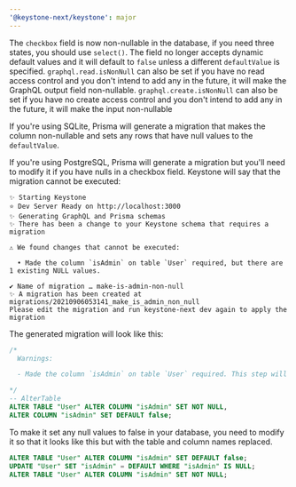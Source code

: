 ```yaml
---
'@keystone-next/keystone': major
---
```


The `checkbox` field is now non-nullable in the database, if you need three states, you should use `select()`. The field no longer accepts dynamic default values and it will default to `false` unless a different `defaultValue` is specified. `graphql.read.isNonNull` can also be set if you have no read access control and you don't intend to add any in the future, it will make the GraphQL output field non-nullable. `graphql.create.isNonNull` can also be set if you have no create access control and you don't intend to add any in the future, it will make the input non-nullable

If you're using SQLite, Prisma will generate a migration that makes the column non-nullable and sets any rows that have null values to the `defaultValue`.

If you're using PostgreSQL, Prisma will generate a migration but you'll need to modify it if you have nulls in a checkbox field. Keystone will say that the migration cannot be executed:

```
✨ Starting Keystone
⭐️ Dev Server Ready on http://localhost:3000
✨ Generating GraphQL and Prisma schemas
✨ There has been a change to your Keystone schema that requires a migration

⚠️ We found changes that cannot be executed:

  • Made the column `isAdmin` on table `User` required, but there are 1 existing NULL values.

✔ Name of migration … make-is-admin-non-null
✨ A migration has been created at migrations/20210906053141_make_is_admin_non_null
Please edit the migration and run keystone-next dev again to apply the migration
```

The generated migration will look like this:

```sql
/*
  Warnings:

  - Made the column `isAdmin` on table `User` required. This step will fail if there are existing NULL values in that column.

*/
-- AlterTable
ALTER TABLE "User" ALTER COLUMN "isAdmin" SET NOT NULL,
ALTER COLUMN "isAdmin" SET DEFAULT false;
```

To make it set any null values to false in your database, you need to modify it so that it looks like this but with the table and column names replaced.

```sql
ALTER TABLE "User" ALTER COLUMN "isAdmin" SET DEFAULT false;
UPDATE "User" SET "isAdmin" = DEFAULT WHERE "isAdmin" IS NULL;
ALTER TABLE "User" ALTER COLUMN "isAdmin" SET NOT NULL;
```